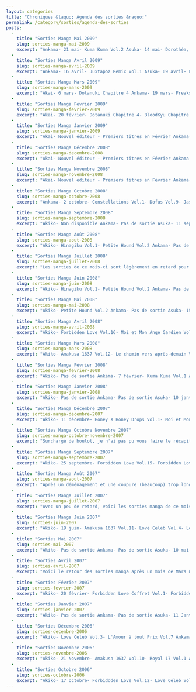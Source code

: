 ```yaml
---
layout: categories
title: "Chroniques &laquo; Agenda des sorties &raquo;"
permalink: /category/sorties/agenda-des-sorties
posts:
  -
    title: "Sorties Manga Mai 2009"
    slug: sorties-manga-mai-2009
    excerpt: "Ankama- 21 mai- Kuma Kuma Vol.2 Asuka- 14 mai- Dorothéa, le châtiment des sorcières Vol.4- Drug-On Vol.4- Shinobi Life Vol.6- Trill on Eden Vol.1- World's End- 28 mai- Hokuto no Ken, Fist of the North Star Vol.8- Initial D Vol.3- Moonlight Vol.1- Nabari Vol.4 Delcourt / Akata- 13 mai- Twinkle Stars Vol.1- Je ne suis pas mort Vol.1- Histoires"
  -
    title: "Sorties Manga Avril 2009"
    slug: sorties-manga-avril-2009
    excerpt: "Ankama- 16 avril- Juxtapoz Remix Vol.1 Asuka- 09 avril- Le Chevalier d'Eon Vol.6- Gunslinger Girl Vol.10- Ikigami, Préavis de mort Vol.2- Naked Star- Walkin' Butterfly Vol.4- Yellow Vol.1- ZOMBIE-LOAN Vol.8- 23 avril- Bokurano, notre enjeu Vol.5- Ergo Proxy, Centzon Hitchers and Undertaker Vol.2- My-OTOME Vol.4- The Qwaser of stigmata Vol.4-"
  -
    title: "Sorties Manga Mars 2009"
    slug: sorties-manga-mars-2009
    excerpt: "Akai- 6 mars- Dotanuki Chapitre 4 Ankama- 19 mars- Freaks' Squeele Vol.2- Debaser Vol.2 Asuka- 12 mars- Peach ! Vol.8- Révélations (Mikkoku)- X-Day Edition Deluxe Intégrale- 26 mars- Hokuto no Ken, Fist of the North Star Vol.7- Initial D Vol.1- Initial D Vol.2- Nabari Vol.3- Naked Star- Nekoten ! Vol.5- Overman King Gainer Vol.4 Delcourt / Akata-"
  -
    title: "Sorties Manga Février 2009"
    slug: sorties-manga-fevrier-2009
    excerpt: "Akai- 20 février- Dotanuki Chapitre 4- BloodKyu Chapitre 3 Ankama- Pas de sortie Asuka- 12 février- Secret Girl Vol.5- Unordinary Life Vol.3- ZOMBIE-LOAN Vol.7- 26 février- Dorothéa, la châtiment des sorcières Vol.3- Hokuto no Ken, La légende de Raoh Vol.3- Lyrical Beads- The Qwaser of Stigmata Vol.3- Shin Angel Vol.3- Vampire Hunter D Vol.1"
  -
    title: "Sorties Manga Janvier 2009"
    slug: sorties-manga-janvier-2009
    excerpt: "Akai- Nouvel éditeur - Premiers titres en Février Ankama- 8 janvier- Dofus Vol.10- Dofus Vol.10 Edition Collector- Los Tigres del Ring- Diary of Inhuman Species Asuka- 15 janvier- Battle Club Vol.6- Black Jack Deluxe Vol.5- Electric Hands- My-OTOME Vol.3- Peach ! Vol.7- 29 janvier- Au temps de l'amour- Crown Vol.6- Hokuto no Ken, First of the"
  -
    title: "Sorties Manga Décembre 2008"
    slug: sorties-manga-decembre-2008
    excerpt: "Akai- Nouvel éditeur - Premiers titres en Février Ankama- 4 décembre- Mutafukaz Vol.0- How to Art Dofus & Wakfu Asuka- 12 décembre- Black Jack Neo Vol.2- Bokurano, notre enjeu Vol.4- Le Chevalier d'Eon Vol.5- Dorothéa, le Châtiment des Sorcières Vol.2- Drug-On Vol.3- Ergo Proxy, Centzon Hitchers and Undertaker Vol.1- Hokuto no Ken, La légende de"
  -
    title: "Sorties Manga Novembre 2008"
    slug: sorties-manga-novembre-2008
    excerpt: "Akai- Nouvel éditeur - Premiers titres en Février Ankama- Pas de sortie Asuka- 13 novembre- Battle Club Vol.5- Eat-Man Vol.10- Peach ! Vol.6- Unordinary Life Vol.2- 27 novembre- Dis-moi que tu m'aimes- Hokuto no Ken, Fist of the North Star Vol.5- My-OTOME Vol.2- Shinobi Life Vol.5- La Traversée du Temps, les Origines Vol.2- Vampires Intégrale"
  -
    title: "Sorties Manga Octobre 2008"
    slug: sorties-manga-octobre-2008
    excerpt: "Ankama- 2 octobre- Constellations Vol.1- Dofus Vol.9- Jason Silverstone Asuka- 9 octobre- Black Jack Deluxe Vol.4- Dear Myself- Dorothéa, le châtiment des sorcières Vol.1- Nekoten ! Vol.3- Overman King Gainer Vol.2- Shin Angel Vol.1- 23 octobre- He is my master Vol.5- Hokuto no Ken, La légende de Raoh Vol.1- Naked Star- The Qwaser of Stigmata"
  -
    title: "Sorties Manga Septembre 2008"
    slug: sorties-manga-septembre-2008
    excerpt: "Akiko- Non disponible Ankama- Pas de sortie Asuka- 11 septembre- Bokurano, notre enjeu Vol.3- Crown Vol.5- Eat-Man Vol.9- Peach ! Vol.5- 25 septembre- Battle Club Vol.4- Le Chevalier d'Eon Vol.4- El Cazador de la Bruja- Hokuto no Ken, Fist of the North Star Vol.4- My-OTOME Vol.1- La Traversée du Temps, les origines- La Traversée du Temps (Nouvelle"
  -
    title: "Sorties Manga Août 2008"
    slug: sorties-manga-aout-2008
    excerpt: "Akiko- Hinagiku Vol.1- Petite Hound Vol.2 Ankama- Pas de sortie Asuka- 21 août- Black Jack Neo Vol.1- Drug-On Vol.2- He is my master Vol.4- Nekoten ! Vol.2- Nouveau départ- Overman King Gainer Vol.1- Secret Girl Vol.2- Unordinary Life Vol.1- World Embryo Vol.4- ZOMBIE-LOAN Vol.4 Delcourt / Akata- 20 août- Jornada Vol.1- Girlfriend Vol.2- Maka-Maka"
  -
    title: "Sorties Manga Juillet 2008"
    slug: sorties-manga-juillet-2008
    excerpt: "Les sorties de ce mois-ci sont légèrement en retard pour cause de Japan Expo. La liste suivante ne tient d'ailleurs des sorties anticipées disponibles sur le salon.Akiko- Pas de sortie Ankama- 3 juillet- Dofus : Les Mains d'Eniripsa Vol.1- Maliki Vol.2 Collector- Artbook CFSL Vol.2- Dofus : Les Shushus de Rushu Vol.1- Freaks' Squeele Vol.1-"
  -
    title: "Sorties Manga Juin 2008"
    slug: sorties-manga-juin-2008
    excerpt: "Akiko- Hinagiku Vol.1- Petite Hound Vol.2 Ankama- Pas de sortie Asuka- 12 juin- Au Café Kichijôji Vol.3- He is my master Vol.3- Nekoten ! Vol.1- Si ton rêve se réalise- Zombie-Loan Vol.3- 26 juin- Bokurano, notre enjeu Vol.2- Le Chevalier d'Eon Vol.3- L'infirmerie après les cours Vol.10- L'infirmerie après les cours (Edition Collector) Vol.10-"
  -
    title: "Sorties Manga Mai 2008"
    slug: sorties-manga-mai-2008
    excerpt: "Akiko- Petite Hound Vol.2 Ankama- Pas de sortie Asuka- 15 mai- Battle Club Vol.2- Crown Vol.3- Hokuto No Ken, Fist of the North Star Vol.1- Hokuto No Ken, Fist of the North Star Vol.2- 29 mail- Drug On Vol.1- Peach ! Vol.3- Le Portrait de Petite Cosette Vol.2- Pure Love- Shinobi Life Vol.4 Delcourt / Akata- 14 mai- Sans Compromis Vol.1- Le Pacte"
  -
    title: "Sorties Manga Avril 2008"
    slug: sorties-manga-avril-2008
    excerpt: "Akiko- Forbidden Love Vol.16- Moi et Mon Ange Gardien Vol.5- Petite Hound Vol.2 Ankama- Pas de sortie Asuka- 10 avril- Au Café Kichijôji Vol.2- He is my master Vol.2- Zombie Loan Vol.2- 24 avril- Black Jack Deluxe Vol.2- Bokurano, notre enjeu Vol.1- Coyote Ragtime Show Vol.3- Le Fleuve Shinano Vol.2 Delcourt / Akata- Pas de sortie Glénat- 16"
  -
    title: "Sorties Manga Mars 2008"
    slug: sorties-manga-mars-2008
    excerpt: "Akiko- Amakusa 1637 Vol.12- Le chemin vers après-demain Vol.2Ankama- 6 mars- Pandala Vol.2- Dofus Vol.8Asuka- 13 mars- C'est pour ça que je t'aime- Crown Vol.2- Le portrait de Petite Cosette Vol.1- 27 mars- Battle Club Vol.1- Le chevalier d'Eon Vol.2- Coyote Ragtime Show Vol.2- Peach ! Vol.2- Shinobi Life Vol.3Delcourt / Akata- 12 mars- Pékin,"
  -
    title: "Sorties Manga Février 2008"
    slug: sorties-manga-fevrier-2008
    excerpt: "Akiko- Pas de sortie Ankama- 7 février- Kuma Kuma Vol.1 Asuka- 14 février- Le Chevalier d'Eon Vol.1- Coyote Ragtime Show Vol.1- Le Fleuve Shinano Vol.1- He is my master Vol.1- L'infirmerie après les cours Vol.9- 28 février- Au café Kishijôji Vol.1- Color- Crimson Cross, jusqu'à ce que la mort nous sépare- Diamond Head Vol.5- Gunslinger Girl Vol.9-"
  -
    title: "Sorties Manga Janvier 2008"
    slug: sorties-manga-janvier-2008
    excerpt: "Akiko- Pas de sortie Ankama- Pas de sortie Asuka- 10 janvier- Black Jack Deluxe Vol.1- Candy Kiss- Dingue de toi ! Vol.4- Peach ! Vol 1- La Traversée du Temps- World Embryo Vol.3- 24 janvier- Crown Vol.1- Le Fleuve Shinano Vol.1- Lovemaster A Vol.2- Midnight Vol.4- Shinobi Life Vol.2 Delcourt / Akata- 16 janvier- La légende de Songoku Vol.4- Je ne"
  -
    title: "Sorties Manga Décembre 2007"
    slug: sorties-manga-decembre-2007
    excerpt: "Akiko- 11 décembre- Honey X Honey Drops Vol.1- Moi et Mon Ange Gardien Vol.4Ankama- 6 décembre- Dofus Vol.7Asuka- 13 décembre- Black Jack Deluxe Color Edition- Diamond Head Vol.4- Koi Koi Seven Vol.9- Osamu Tezuka Anthology I- Osamu Tezuka Anthology IIDelcourt / Akata- 28 novembre- Effleurer le Ciel Vol.1- Nico Says Vol.1- Lovely Complex Vol.5-"
  -
    title: "Sorties Manga Octobre Novembre 2007"
    slug: sorties-manga-octobre-novembre-2007
    excerpt: "Surchargé de boulot, je n'ai pas pu vous faire le récapitulatif des sorties d'octobre. J'ai précisé quand cela était possible quels titres sont sortis le mois dernier dans celui de ce mois-ci. Bonne lecture - 20 novembre- Doubt Vol.1- Forbidden Love Vol.16- Love Celeb Vol.6 Ankama- Octobre- Maliki Vol.1- Dofus Monster Vol.1 Le Chêne Mou- 15"
  -
    title: "Sorties Manga Septembre 2007"
    slug: sorties-manga-septembre-2007
    excerpt: "Akiko- 25 septembre- Forbidden Love Vol.15- Forbidden Love Coffret Vol.4 à 6 Ankama- 6 septembre- Dofus Vol.6- Mutafukaz Vol.2- Artbook Dofus Session 3- Artbook CFSL Vol.1 Asuka- 27 septembre- Aime-moi jeune fille- Dingue de toi ! Vol.1- Dingue de toi ! Vol.2- L'infirmerie après les cours Vol.7- Koi Koi Seven Vol.8- Pilgrim Jäger Vol.6- Tous les"
  -
    title: "Sorties Manga Août 2007"
    slug: sorties-manga-aout-2007
    excerpt: "Après un déménagement et une coupure (beaucoup) trop longue de connexion à internet, et logiquement avec un peu de retard, voici les sorties manga de ce mois d'Août 2007.Akiko- 21 août- Amakusa 1637 Vol.12- Moi et mon ange-gardien Vol.2 Ankama- Pas de sortie Asuka- 23 août- Diamond Head Vol.2- L'infirmerie après les cours Vol.6- Midnight Vol.1-"
  -
    title: "Sorties Manga Juillet 2007"
    slug: sorties-manga-juillet-2007
    excerpt: "Avec un peu de retard, voici les sorties manga de ce mois de Juillet 2007. Si vous avez eu la chance de vous rendre au Japan Expo les 6, 7 et 8 juillet derniers, plusieurs avant-premières étaient présentées avec parfois plusieurs mois d'avance par rapport à la sortie en librairie. C'est pourquoi certains titres présents sur la convention ne font"
  -
    title: "Sorties Manga Juin 2007"
    slug: sorties-juin-2007
    excerpt: "Akiko- 19 juin- Amakusa 1637 Vol.11- Love Celeb Vol.4- Love Celeb Coffret Vol.1 à 3- Moi et mon ange-gardien Vol.1 Ankama- Pas de sortie Asuka- 28 juin- Aime-moi jeune fille- Dingue de toi ! Vol.1- L'infirmerie après les cours Vol.6- La voix du coeur- My-HiME Coffret Collector Intégral- World Embryo Vol.1 Delcourt / Akata- 13 juin- Last Quarter"
  -
    title: "Sorties Mai 2007"
    slug: sorties-mai-2007
    excerpt: "Akiko- Pas de sortie Ankama- Pas de sortie Asuka- 10 mai- Chrno Crusade Vol.8- Chrno Crusade - Edition Collector Vol.8- Junk Vol.6- 24 mai- Diamond Head Vol.1- L'infirmerie après les cours Vol.6- Le jeu du chat et de la souris- Leviathan Vol.12- My-HIME Coffret Collector Intégral- World Embryo Vol.1 Delcourt / Akata- 16 mai- Onmyoji - Celui qui"
  -
    title: "Sorties Avril 2007"
    slug: sorties-avril-2007
    excerpt: "Voici le retour des sorties manga après un mois de Mars malheureusement bien trop chargé pour vous les faire parvenir. Avec toutes mes excuses, les sorties du mois d'Avril se trouvent juste ici.Akiko- Pas de sortie Ankama- 5 avril- Pandala- 19 avril- Dofus Vol.5 Asuka- 26 avril- Chrno Crusade Vol.8- Chrno Crusade - Edition Collector Vol.8- Junk"
  -
    title: "Sorties Février 2007"
    slug: sorties-fevrier-2007
    excerpt: "Akiko- 20 février- Forbidden Love Coffret Vol.1- Forbidden Love Vol.13- L'Amour à tout Prix Vol.8 (fin) Ankama- Pas de sortie Asuka- 9 février 2007- Chrno Crusade Vol.7- Leviathan Vol.11- Ludwig B. Vol.2- Made in Heaven - Juri Vol.2- Made in Heaven - Kazemichi Vol.1- 23 février- L'infirmerie après les cours Vol.5- Tensai Family Company - Génies en"
  -
    title: "Sorties Janvier 2007"
    slug: sorties-janvier-2007
    excerpt: "Akiko- Pas de sortie Ankama- Pas de sortie Asuka- 11 Janvier- Blackjack Vol.3- Gunslinger Girl Vol.7- L'enfant aux 3 yeux Vol.8- Monster Collection Vol.6 Casterman- Pas de sortie Delcourt / Akata- 10 Janvier- La Voix des Fleurs Vol.1- Fruits Basket Vol.20- Yakitate !! Japan Vol.8- Beck Vol.15- Fragment Vol.4- Histoires pour tous Vol.5- Kurozakuro"
  -
    title: "Sorties Décembre 2006"
    slug: sorties-decembre-2006
    excerpt: "Akiko- Love Celeb Vol.3- L'Amour à tout Prix Vol.7 Ankama- 8 décembre- Dofus Vol.4 Asuka- 14 Décembre- Blackjack Coffret Intégral- Chrno Crusade Vol.6- Ludwig B. Vol.1- My-HIME Vol.5 Casterman / Sakka- Non disponible Delcourt / Akata- 6 Décembre- Demain les oiseaux- Karakuri Circus Vol.18- Ceux qui ont des ailes Vol.6 (Fin)- Tennen Vol.3- Nana"
  -
    title: "Sorties Novembre 2006"
    slug: sorties-novembre-2006
    excerpt: "Akiko- 21 Novembre- Amakusa 1637 Vol.10- Royal 17 Vol.1 Ankama- Non disponible Asuka- 9 Novembre- Blackjack Mini Art Book- Cantarella Vol.10- Déclic Sensuel- Deep Kiss- Donne-moi ton amour !- L'enfant aux 3 yeux Vol.7- L'infirmerie après les cours Vol.4- Monster Collection Vol.5- 23 Novembre- Blackjack, le médecin en noir Vol.2- Guide Phénix"
  -
    title: "Sorties Octobre 2006"
    slug: sorties-octobre-2006
    excerpt: "Akiko- 17 octobre- Forbiddden Love Vol.12- Love Celeb Vol.2- L'Amour à tout Prix Vol.6 Ankama- Pas de sortie Asuka- 12 octobre- Blackjack Vol.17- Chrono Crusade Vol.5- Ikebukuro West Gate Park Coffret intégral collector- Junk Vol.5- My-HIME Vol.4- Tensai Family Company Vol.5- 26 octobre- Blackjack Coffret intégral- Guide Phénix Manga- Hungry Heart"
---
```


